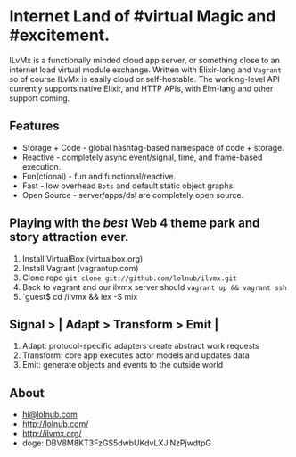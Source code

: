 # Internet Land of #virtual Magic and #excitement.

ILvMx is a functionally minded cloud app server, or something close to an internet load virtual module exchange. Written with Elixir-lang and `Vagrant` so of course ILvMx is easily cloud or self-hostable. The working-level API currently supports native Elixir, and HTTP APIs, with Elm-lang and other support coming.

## Features

- Storage + Code - global hashtag-based namespace of code + storage.
- Reactive - completely async event/signal, time, and frame-based execution.
- Fun(ctional) - fun and functional/reactive.
- Fast - low overhead `Bots` and default static object graphs.
- Open Source - server/apps/dsl are completely open source.

## Playing with the *best* Web 4 theme park and story attraction ever.

1. Install VirtualBox (virtualbox.org)
2. Install Vagrant (vagrantup.com)
3. Clone repo `git clone git://github.com/lolnub/ilvmx.git`
4. Back to vagrant and our ilvmx server should `vagrant up && vagrant ssh`
5. `guest$ cd /ilvmx && iex -S mix 

## Signal > | Adapt > Transform > Emit |

1. Adapt: protocol-specific adapters create abstract work requests 
2. Transform: core app executes actor models and updates data
3. Emit: generate objects and events to the outside world


## About

- hi@lolnub.com
- http://lolnub.com/
- http://ilvmx.org/
- doge: DBV8M8KT3FzGS5dwbUKdvLXJiNzPjwdtpG
